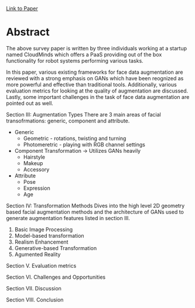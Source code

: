 [Link to Paper](https://arxiv.org/pdf/1904.11685.pdf)

# Abstract
The above survey paper is written by three individuals working at a startup named CloudMinds which offers a PaaS
providing out of the box functionality for robot systems performing various tasks. 

In this paper, various existing frameworks for face data augmentation are reviewed with a strong emphasis on GANs
which have been reognized as more powerful and effective than traditional tools. Additionally, various evaluation
metrics for looking at the quality of augmentation are discussed. Lastly, some important challenges in the
task of face data augmentation are pointed out as well. 

Section III: Augmentation Types
There are 3 main areas of facial transofrmations: generic, component and attribute. 
* Generic 
  * Geometric - rotations, twisting and turning
  * Photomeretric - playing with RGB channel settings
* Component Transformation -> Utilizes GANs heavily
  * Hairstyle
  * Makeup
  * Accessory 
* Attribute
  * Pose
  * Expression
  * Age
  
Section IV: Transformation Methods
Dives into the high level 2D geometry based facial augmentation methods and the architecture of GANs used to generate augmentation features listed in section III.
1. Basic Image Processing
2. Model-based transformation
3. Realism Enhancement
4. Generative-based Transformation
5. Agumented Reality

Section V. Evaluation metrics

Section VI. Challenges and Opportunities

Section VII. Discussion

Section VIII. Conclusion

